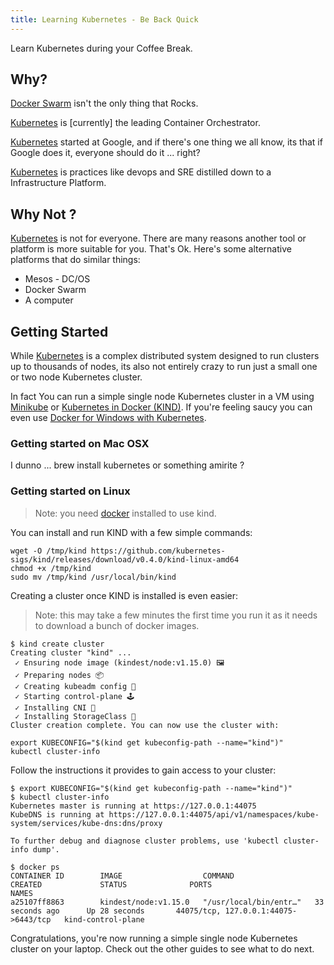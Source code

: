 ```yaml
---
title: Learning Kubernetes - Be Back Quick
---
```


Learn Kubernetes during your Coffee Break.

## Why?

[Docker Swarm](https://dockerswarm.rocks/) isn't the only thing that Rocks.

[Kubernetes](https://kubernetes.io/) is [currently] the leading Container Orchestrator.

[Kubernetes](https://kubernetes.io/) started at Google, and if there's one thing we all know, its that if Google does it, everyone should do it ... right?

[Kubernetes](https://kubernetes.io/) is practices like devops and SRE distilled down to a Infrastructure Platform.

## Why Not ?

[Kubernetes](https://kubernetes.io/) is not for everyone. There are many reasons another tool or platform is more suitable for you. That's Ok. Here's some alternative platforms that do similar things:

* Mesos - DC/OS
* Docker Swarm
* A computer

## Getting Started

While [Kubernetes](https://kubernetes.io/) is a complex distributed system designed to run clusters up to thousands of nodes, its also not entirely crazy to run just a small one or two node Kubernetes cluster.

In fact You can run a simple single node Kubernetes cluster in a VM using [Minikube](https://github.com/kubernetes/minikube.git) or [Kubernetes in Docker (KIND)](https://github.com/kubernetes-sigs/kind). If you're feeling saucy you can even use [Docker for Windows with Kubernetes](https://blog.docker.com/2018/01/docker-windows-desktop-now-kubernetes/).

### Getting started on Mac OSX

I dunno ... brew install kubernetes or something amirite ?

### Getting started on Linux

> Note: you need [docker](https://get.docker.io) installed to use kind.

You can install and run KIND with a few simple commands:

```console
wget -O /tmp/kind https://github.com/kubernetes-sigs/kind/releases/download/v0.4.0/kind-linux-amd64
chmod +x /tmp/kind
sudo mv /tmp/kind /usr/local/bin/kind
```

Creating a cluster once KIND is installed is even easier:

> Note: this may take a few minutes the first time you run it as it needs to download a bunch of docker images.

```console
$ kind create cluster
Creating cluster "kind" ...
 ✓ Ensuring node image (kindest/node:v1.15.0) 🖼
 ✓ Preparing nodes 📦
 ✓ Creating kubeadm config 📜
 ✓ Starting control-plane 🕹️
 ✓ Installing CNI 🔌
 ✓ Installing StorageClass 💾
Cluster creation complete. You can now use the cluster with:

export KUBECONFIG="$(kind get kubeconfig-path --name="kind")"
kubectl cluster-info
```

Follow the instructions it provides to gain access to your cluster:

```console
$ export KUBECONFIG="$(kind get kubeconfig-path --name="kind")"
$ kubectl cluster-info
Kubernetes master is running at https://127.0.0.1:44075
KubeDNS is running at https://127.0.0.1:44075/api/v1/namespaces/kube-system/services/kube-dns:dns/proxy

To further debug and diagnose cluster problems, use 'kubectl cluster-info dump'.

$ docker ps
CONTAINER ID        IMAGE                  COMMAND                  CREATED             STATUS              PORTS                                  NAMES
a25107ff8863        kindest/node:v1.15.0   "/usr/local/bin/entr…"   33 seconds ago      Up 28 seconds       44075/tcp, 127.0.0.1:44075->6443/tcp   kind-control-plane
```

Congratulations, you're now running a simple single node Kubernetes cluster on your laptop. Check out the other guides to see what to do next.
